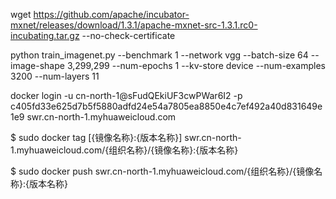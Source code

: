 wget https://github.com/apache/incubator-mxnet/releases/download/1.3.1/apache-mxnet-src-1.3.1.rc0-incubating.tar.gz --no-check-certificate


python train_imagenet.py --benchmark 1 --network vgg --batch-size 64 --image-shape 3,299,299 --num-epochs 1 --kv-store device --num-examples 3200 --num-layers 11


docker login -u cn-north-1@sFudQEkiUF3cwPWar6I2 -p c405fd33e625d7b5f5880adfd24e54a7805ea8850e4c7ef492a40d831649e1e9 swr.cn-north-1.myhuaweicloud.com

$ sudo docker tag [{镜像名称}:{版本名称}] swr.cn-north-1.myhuaweicloud.com/{组织名称}/{镜像名称}:{版本名称}

$ sudo docker push swr.cn-north-1.myhuaweicloud.com/{组织名称}/{镜像名称}:{版本名称}
